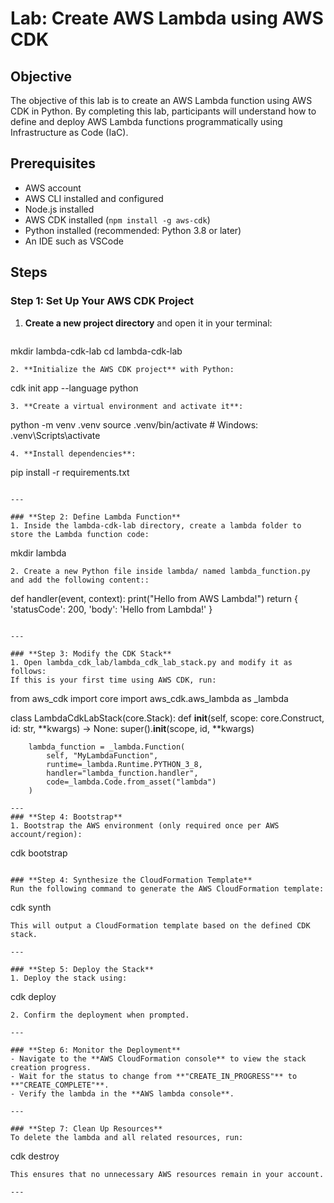 # Lab: Create AWS Lambda using AWS CDK

## Objective
The objective of this lab is to create an AWS Lambda function using AWS CDK in Python. By completing this lab, participants will understand how to define and deploy AWS Lambda functions programmatically using Infrastructure as Code (IaC).

## Prerequisites
- AWS account
- AWS CLI installed and configured
- Node.js installed
- AWS CDK installed (`npm install -g aws-cdk`)
- Python installed (recommended: Python 3.8 or later)
- An IDE such as VSCode

## Steps

### **Step 1: Set Up Your AWS CDK Project**  
1. **Create a new project directory** and open it in your terminal:  
   ```
  mkdir lambda-cdk-lab
  cd lambda-cdk-lab
   ```
2. **Initialize the AWS CDK project** with Python:  
   ```
   cdk init app --language python
   ```
3. **Create a virtual environment and activate it**:  
   ```
   python -m venv .venv
   source .venv/bin/activate  # Windows: .venv\Scripts\activate
   ```
4. **Install dependencies**:  
   ```
   pip install -r requirements.txt
   ```

---

### **Step 2: Define Lambda Function**  
1. Inside the lambda-cdk-lab directory, create a lambda folder to store the Lambda function code:
```
mkdir lambda
```
2. Create a new Python file inside lambda/ named lambda_function.py and add the following content::  
   ```
   def handler(event, context):
    print("Hello from AWS Lambda!")
    return {
        'statusCode': 200,
        'body': 'Hello from Lambda!'
    }
   ```

---

### **Step 3: Modify the CDK Stack**  
1. Open lambda_cdk_lab/lambda_cdk_lab_stack.py and modify it as follows:
If this is your first time using AWS CDK, run:  
```
from aws_cdk import core
import aws_cdk.aws_lambda as _lambda

class LambdaCdkLabStack(core.Stack):
    def __init__(self, scope: core.Construct, id: str, **kwargs) -> None:
        super().__init__(scope, id, **kwargs)

        lambda_function = _lambda.Function(
            self, "MyLambdaFunction",
            runtime=_lambda.Runtime.PYTHON_3_8,
            handler="lambda_function.handler",
            code=_lambda.Code.from_asset("lambda")
        )
```
---
### **Step 4: Bootstrap** 
1. Bootstrap the AWS environment (only required once per AWS account/region):
```
cdk bootstrap
```

### **Step 4: Synthesize the CloudFormation Template**  
Run the following command to generate the AWS CloudFormation template:  
```
cdk synth
```
This will output a CloudFormation template based on the defined CDK stack.

---

### **Step 5: Deploy the Stack**  
1. Deploy the stack using:  
   ```
   cdk deploy
   ```
2. Confirm the deployment when prompted.

---

### **Step 6: Monitor the Deployment**  
- Navigate to the **AWS CloudFormation console** to view the stack creation progress.  
- Wait for the status to change from **"CREATE_IN_PROGRESS"** to **"CREATE_COMPLETE"**.  
- Verify the lambda in the **AWS lambda console**.  

---

### **Step 7: Clean Up Resources**  
To delete the lambda and all related resources, run:  
```
cdk destroy
```
This ensures that no unnecessary AWS resources remain in your account.

---
